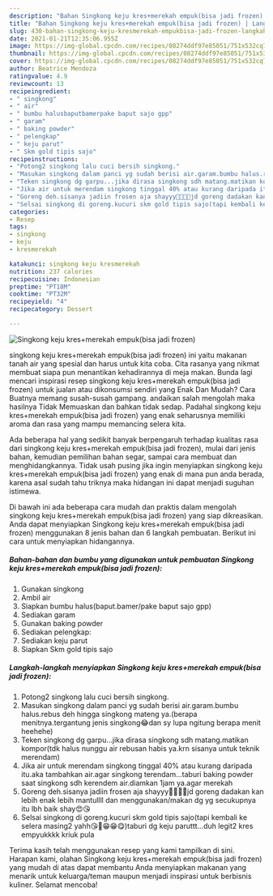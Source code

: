 ```yaml
---
description: "Bahan Singkong keju kres+merekah empuk(bisa jadi frozen) | Langkah Membuat Singkong keju kres+merekah empuk(bisa jadi frozen) Yang Lezat"
title: "Bahan Singkong keju kres+merekah empuk(bisa jadi frozen) | Langkah Membuat Singkong keju kres+merekah empuk(bisa jadi frozen) Yang Lezat"
slug: 430-bahan-singkong-keju-kresmerekah-empukbisa-jadi-frozen-langkah-membuat-singkong-keju-kresmerekah-empukbisa-jadi-frozen-yang-lezat
date: 2021-01-21T12:35:06.955Z
image: https://img-global.cpcdn.com/recipes/08274ddf97e85051/751x532cq70/singkong-keju-kresmerekah-empukbisa-jadi-frozen-foto-resep-utama.jpg
thumbnail: https://img-global.cpcdn.com/recipes/08274ddf97e85051/751x532cq70/singkong-keju-kresmerekah-empukbisa-jadi-frozen-foto-resep-utama.jpg
cover: https://img-global.cpcdn.com/recipes/08274ddf97e85051/751x532cq70/singkong-keju-kresmerekah-empukbisa-jadi-frozen-foto-resep-utama.jpg
author: Beatrice Mendoza
ratingvalue: 4.9
reviewcount: 13
recipeingredient:
- " singkong"
- " air"
- " bumbu halusbaputbamerpake baput sajo gpp"
- " garam"
- " baking powder"
- " pelengkap"
- " keju parut"
- " Skm gold tipis sajo"
recipeinstructions:
- "Potong2 singkong lalu cuci bersih singkong."
- "Masukan singkong dalam panci yg sudah berisi air.garam.bumbu halus.rebus deh hingga singkong mateng ya.(berapa menitnya.tergantung jenis singkong😂dan sy lupa ngitung berapa menit heehehe)"
- "Teken singkong dg garpu...jika dirasa singkong sdh matang.matikan kompor(tdk halus nunggu air rebusan habis ya.krn sisanya untuk teknik merendam)"
- "Jika air untuk merendam singkong tinggal 40% atau kurang daripada itu.aka tambahkan air.agar singkong terendam...taburi baking powder saat singkong sdh kerendem air.diamkan 1jam ya.agar merekah"
- "Goreng deh.sisanya jadiin frosen aja shayyy🤤🤤🤤🤤jd goreng dadakan kan lebih enak lebih mantullll dan menggunakan/makan dg yg secukupnya itu lbh baik shay😍😘"
- "Selsai singkong di goreng.kucuri skm gold tipis sajo(tapi kembali ke selera masing2 yahh😘🤭😁😁😋)taburi dg keju paruttt...duh legit2 kres empyukkkk kriuk pula"
categories:
- Resep
tags:
- singkong
- keju
- kresmerekah

katakunci: singkong keju kresmerekah 
nutrition: 237 calories
recipecuisine: Indonesian
preptime: "PT18M"
cooktime: "PT32M"
recipeyield: "4"
recipecategory: Dessert

---
```



![Singkong keju kres+merekah empuk(bisa jadi frozen)](https://img-global.cpcdn.com/recipes/08274ddf97e85051/751x532cq70/singkong-keju-kresmerekah-empukbisa-jadi-frozen-foto-resep-utama.jpg)


singkong keju kres+merekah empuk(bisa jadi frozen) ini yaitu makanan tanah air yang spesial dan harus untuk kita coba. Cita rasanya yang nikmat membuat siapa pun menantikan kehadirannya di meja makan.
Bunda lagi mencari inspirasi resep singkong keju kres+merekah empuk(bisa jadi frozen) untuk jualan atau dikonsumsi sendiri yang Enak Dan Mudah? Cara Buatnya memang susah-susah gampang. andaikan salah mengolah maka hasilnya Tidak Memuaskan dan bahkan tidak sedap. Padahal singkong keju kres+merekah empuk(bisa jadi frozen) yang enak seharusnya memiliki aroma dan rasa yang mampu memancing selera kita.

Ada beberapa hal yang sedikit banyak berpengaruh terhadap kualitas rasa dari singkong keju kres+merekah empuk(bisa jadi frozen), mulai dari jenis bahan, kemudian pemilihan bahan segar, sampai cara membuat dan menghidangkannya. Tidak usah pusing jika ingin menyiapkan singkong keju kres+merekah empuk(bisa jadi frozen) yang enak di mana pun anda berada, karena asal sudah tahu triknya maka hidangan ini dapat menjadi suguhan istimewa.




Di bawah ini ada beberapa cara mudah dan praktis dalam mengolah singkong keju kres+merekah empuk(bisa jadi frozen) yang siap dikreasikan. Anda dapat menyiapkan Singkong keju kres+merekah empuk(bisa jadi frozen) menggunakan 8 jenis bahan dan 6 langkah pembuatan. Berikut ini cara untuk menyiapkan hidangannya.

<!--inarticleads1-->

##### Bahan-bahan dan bumbu yang digunakan untuk pembuatan Singkong keju kres+merekah empuk(bisa jadi frozen):

1. Gunakan  singkong
1. Ambil  air
1. Siapkan  bumbu halus(baput.bamer/pake baput sajo gpp)
1. Sediakan  garam
1. Gunakan  baking powder
1. Sediakan  pelengkap:
1. Sediakan  keju parut
1. Siapkan  Skm gold tipis sajo




<!--inarticleads2-->

##### Langkah-langkah menyiapkan Singkong keju kres+merekah empuk(bisa jadi frozen):

1. Potong2 singkong lalu cuci bersih singkong.
1. Masukan singkong dalam panci yg sudah berisi air.garam.bumbu halus.rebus deh hingga singkong mateng ya.(berapa menitnya.tergantung jenis singkong😂dan sy lupa ngitung berapa menit heehehe)
1. Teken singkong dg garpu...jika dirasa singkong sdh matang.matikan kompor(tdk halus nunggu air rebusan habis ya.krn sisanya untuk teknik merendam)
1. Jika air untuk merendam singkong tinggal 40% atau kurang daripada itu.aka tambahkan air.agar singkong terendam...taburi baking powder saat singkong sdh kerendem air.diamkan 1jam ya.agar merekah
1. Goreng deh.sisanya jadiin frosen aja shayyy🤤🤤🤤🤤jd goreng dadakan kan lebih enak lebih mantullll dan menggunakan/makan dg yg secukupnya itu lbh baik shay😍😘
1. Selsai singkong di goreng.kucuri skm gold tipis sajo(tapi kembali ke selera masing2 yahh😘🤭😁😁😋)taburi dg keju paruttt...duh legit2 kres empyukkkk kriuk pula




Terima kasih telah menggunakan resep yang kami tampilkan di sini. Harapan kami, olahan Singkong keju kres+merekah empuk(bisa jadi frozen) yang mudah di atas dapat membantu Anda menyiapkan makanan yang menarik untuk keluarga/teman maupun menjadi inspirasi untuk berbisnis kuliner. Selamat mencoba!
